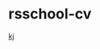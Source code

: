 # rsschool-cv
<!-- a href="http://Kolya181209.github.io/rsschool-cv/gh-page/cv.md">http://Kolya181209.github.io/rsschool-cv/cv</a -->
[kj](https://github.com/Kolya181209/rsschool-cv/cv)

